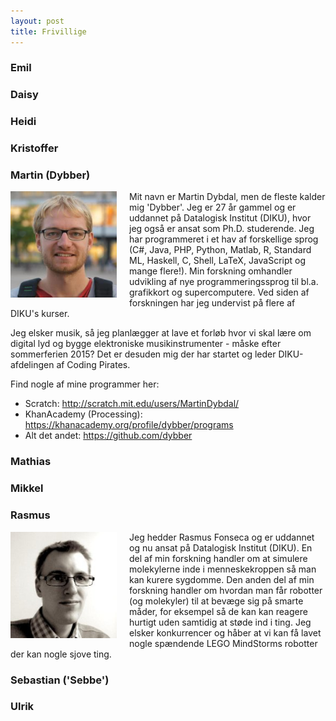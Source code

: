 ```yaml
---
layout: post
title: Frivillige
---
```


<style>
.frivillig {
  float: left;
  margin-right: 20px;
  margin-bottom: 10px;
  width: 170px;
}
</style>

### Emil

### Daisy

### Heidi

### Kristoffer

### Martin (Dybber)

<img src="/images/frivillige/martindybdal.jpg" class="frivillig" />

Mit navn er Martin Dybdal, men de fleste kalder mig 'Dybber'. Jeg er
27 år gammel og er uddannet på Datalogisk Institut (DIKU), hvor jeg
også er ansat som Ph.D. studerende. Jeg har programmeret i et hav af
forskellige sprog (C#, Java, PHP, Python, Matlab, R, Standard ML,
Haskell, C, Shell, LaTeX, JavaScript og mange flere!). Min forskning
omhandler udvikling af nye programmeringssprog til bl.a. grafikkort og
supercomputere. Ved siden af forskningen har jeg undervist på flere af
DIKU's kurser.

Jeg elsker musik, så jeg planlægger at lave et forløb hvor vi skal
lære om digital lyd og bygge elektroniske musikinstrumenter - måske
efter sommerferien 2015? Det er desuden mig der har startet og leder
DIKU-afdelingen af Coding Pirates.

Find nogle af mine programmer her:

 - Scratch: <http://scratch.mit.edu/users/MartinDybdal/>
 - KhanAcademy (Processing): <https://khanacademy.org/profile/dybber/programs>
 - Alt det andet: <https://github.com/dybber>


### Mathias

### Mikkel

### Rasmus
<img src="/images/frivillige/rasmus_fonseca.jpg" class="frivillig" />

Jeg hedder Rasmus Fonseca og er uddannet og nu ansat på Datalogisk
Institut (DIKU). En del af min forskning handler om at simulere
molekylerne inde i menneskekroppen så man kan kurere sygdomme. Den
anden del af min forskning handler om hvordan man får robotter (og
molekyler) til at bevæge sig på smarte måder, for eksempel så de kan
kan reagere hurtigt uden samtidig at støde ind i ting. Jeg elsker
konkurrencer og håber at vi kan få lavet nogle spændende LEGO
MindStorms robotter der kan nogle sjove ting.

### Sebastian ('Sebbe')

### Ulrik
